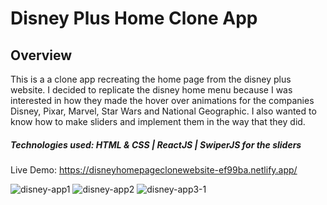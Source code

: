 # Disney Plus Home Clone App

## Overview
This is a a clone app recreating the home page from the disney plus website. I decided to replicate the disney home menu because I was interested in how they made the hover over animations for the companies Disney, Pixar, Marvel, Star Wars and National Geographic. I also wanted to know how to make sliders and implement them in the way that they did.

##### Technologies used: HTML & CSS | ReactJS | SwiperJS for the sliders

Live Demo: https://disneyhomepageclonewebsite-ef99ba.netlify.app/

![disney-app1](https://user-images.githubusercontent.com/54912970/151945493-f8d1619a-4285-4b30-b7bb-b30ffba4239d.PNG)
![disney-app2](https://user-images.githubusercontent.com/54912970/151945509-ef5153e4-9df8-4766-af5b-5bc557377c2b.PNG)
![disney-app3-1](https://user-images.githubusercontent.com/54912970/151945540-6b2ff562-95a8-47db-9ad1-6a2816aacf46.PNG)
